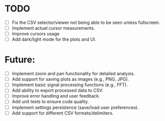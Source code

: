 # TODO

- [ ] Fix the CSV selector/viewer not being able to be seen unless fullscreen.
- [ ] Implement actual cursor measurements.
- [ ] Improve cursors usage
- [ ] Add dark/light mode for the plots and UI.

# Future:
- [ ] Implement zoom and pan functionality for detailed analysis.
- [ ] Add support for saving plots as images (e.g., PNG, JPG).
- [ ] Implement basic signal processing functions (e.g., FFT).
- [ ] Add ability to export processed data to CSV.
- [ ] Improve error handling and user feedback.
- [ ] Add unit tests to ensure code quality.
- [ ] Implement settings persistence (save/load user preferences).
- [ ] Add support for different CSV formats/delimiters.
